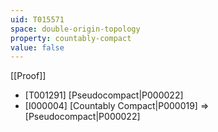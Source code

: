 ```yaml
---
uid: T015571
space: double-origin-topology
property: countably-compact
value: false
---
```

[[Proof]]

* [T001291] [Pseudocompact|P000022]
* [I000004] [Countably Compact|P000019] => [Pseudocompact|P000022]

